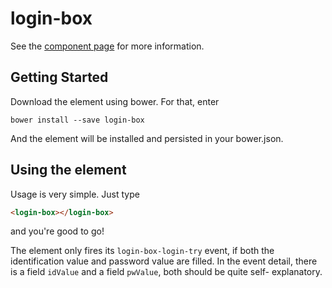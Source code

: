 login-box
================

See the [component page](http://adracus.github.io/login-box) for more information.

## Getting Started

Download the element using bower. For that, enter

    bower install --save login-box

And the element will be installed and persisted in your bower.json.


## Using the element
Usage is very simple. Just type

```html
<login-box></login-box>
```

and you're good to go!

The element only fires its `login-box-login-try` event, if both
the identification value and password value are filled. In the event detail,
there is a field `idValue` and a field `pwValue`, both should be quite self-
explanatory.